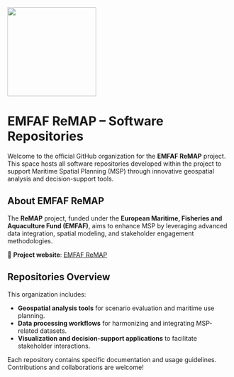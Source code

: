 
<img src="https://github.com/user-attachments/assets/b42439f6-b9bf-4b55-b960-46099a2ed2c7" width="200" />

# EMFAF ReMAP – Software Repositories  

Welcome to the official GitHub organization for the **EMFAF ReMAP** project. This space hosts all software repositories developed within the project to support Maritime Spatial Planning (MSP) through innovative geospatial analysis and decision-support tools.  

## About EMFAF ReMAP  

The **ReMAP** project, funded under the **European Maritime, Fisheries and Aquaculture Fund (EMFAF)**, aims to enhance MSP by leveraging advanced data integration, spatial modeling, and stakeholder engagement methodologies.  

🔗 **Project website**: [EMFAF ReMAP](https://www.geoportal.ulpgc.es/remap/)  

## Repositories Overview  

This organization includes:  
- **Geospatial analysis tools** for scenario evaluation and maritime use planning.  
- **Data processing workflows** for harmonizing and integrating MSP-related datasets.  
- **Visualization and decision-support applications** to facilitate stakeholder interactions.  

Each repository contains specific documentation and usage guidelines. Contributions and collaborations are welcome!  

